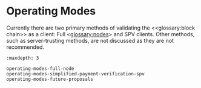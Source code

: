 # Operating Modes

Currently there are two primary methods of validating the <<glossary:block chain>> as a client: Full <<glossary:nodes>> and SPV clients. Other methods, such as server-trusting methods, are not discussed as they are not recommended.

```{toctree}
:maxdepth: 3

operating-modes-full-node
operating-modes-simplified-payment-verification-spv
operating-modes-future-proposals
```
